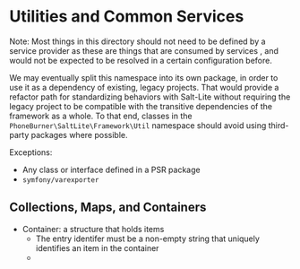 # Utilities and Common Services

Note: Most things in this directory should not need to be defined by a service provider
as these are things that are consumed by services , and would not be expected to be
resolved in a certain configuration before.

We may eventually split this namespace into its own package, in order to use it
as a dependency of existing, legacy projects. That would provide a refactor path
for standardizing behaviors with Salt-Lite without requiring the legacy project
to be compatible with the transitive dependencies of the framework as a whole.
To that end, classes in the `PhoneBurner\SaltLite\Framework\Util` namespace should
avoid using third-party packages where possible.

Exceptions:
- Any class or interface defined in a PSR package
- `symfony/varexporter`


## Collections, Maps, and Containers
- Container: a structure that holds items
  - The entry identifer must be a non-empty string that uniquely identifies an item in the container
  - 